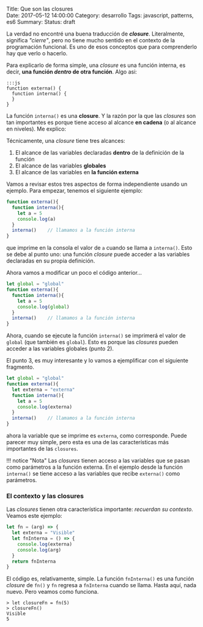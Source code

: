 Title: Que son las closures    
Date: 2017-05-12 14:00:00
Category: desarrollo
Tags: javascript, patterns, es6
Summary: 
Status: draft

La verdad no encontré una buena traducción de __*closure*__. Literalmente, significa _"cierre"_, pero no tiene mucho sentido en el contexto de la programación funcional. Es uno de esos conceptos que para comprenderlo hay que verlo o hacerlo.

Para explicarlo de forma simple, una _closure_ es una función interna, es decir, __una función *dentro* de otra función__. Algo asi:

    :::js
    function externa() {
      function interna() {
      }  
    }

La función `interna()` es una **closure**. Y la razón por la que las *closures* son tan importantes es porque tiene acceso al alcance **en cadena** (o al alcance en niveles). Me explico:

Técnicamente, una _closure_ tiene tres alcances:

1. El alcance de las variables declaradas __dentro__ de la definición de la función
1. El alcance de las variables **globales**
3. El alcance de las variables en __la función externa__

Vamos a revisar estos tres aspectos de forma independiente usando un ejemplo. Para empezar, tenemos el siguiente ejemplo:

```javascript
function externa(){
  function interna(){
    let a = 5
    console.log(a)
  }
  interna()    // llamamos a la función interna
}
```

que imprime en la consola el valor de `a` cuando se llama a `interna()`. Esto se debe al punto uno: una función _closure_ puede acceder a las variables declaradas en su propia definición.

Ahora vamos a modificar un poco el código anterior...

```javascript
let global = "global"
function externa(){
  function interna(){
    let a = 5
    console.log(global)
  }
  interna()    // llamamos a la función interna
}
```

Ahora, cuando se ejecute la función `interna()` se imprimerá el valor de `global` (que también es `global`). Esto es porque las _closures_ pueden acceder a las variables globales (punto 2).

El punto 3, es muy interesante y lo vamos a ejemplificar con el siguiente fragmento.

```javascript
let global = "global"
function externa(){
  let externa = "externa"
  function interna(){
    let a = 5
    console.log(externa)
  }
  interna()    // llamamos a la función interna
}
```

ahora la variable que se imprime es `externa`, como corresponde. Puede parecer muy simple, pero esta es una de las características más importantes de las `closures`.

!!! notice "Nota"
    Las _closures_ tienen acceso a las variables que se pasan como parámetros a la función externa. En el ejemplo desde la función `interna()` se tiene acceso a las variables que recibe `externa()` como parámetros.

### El contexto y las closures
Las _closures_ tienen otra característica importante: _recuerdan su contexto_. Veamos este ejemplo:

```js
let fn = (arg) => {
  let externa = "Visible"
  let fnInterna = () => {
    console.log(externa)
    console.log(arg)
  }
  return fnInterna
}
```

El código es, relativamente, simple. La función `fnInterna()` es una función _closure_ de `fn()` y `fn` regresa a `fnInterna` cuando se llama. Hasta aquí, nada nuevo. Pero veamos como funciona.

```
> let closureFn = fn(5)
> closureFn()
Visible
5
```

